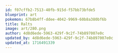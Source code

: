 ```yaml
---
id: f07cffb2-7513-40fb-915d-f57bb73bfde5
blueprint: art
pokemon: 67b8b4ff-ddee-4042-9969-60b8a380bf6b
title: Ralts
image: art/280.png
author: 4d8d6ede-5963-429f-9c2f-74b897007e0c
updated_by: 4d8d6ede-5963-429f-9c2f-74b897007e0c
updated_at: 1716491339
---
```


